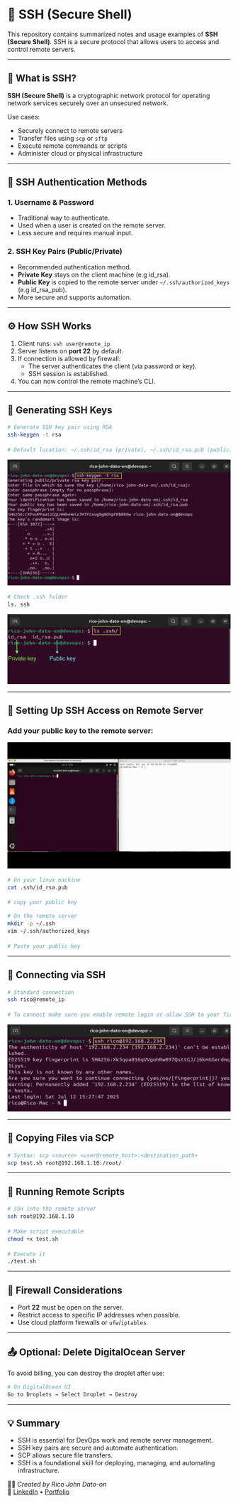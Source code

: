 # 🔐 SSH (Secure Shell)

This repository contains summarized notes and usage examples of **SSH (Secure Shell)**. SSH is a secure protocol that allows users to access and control remote servers.

---

## 📘 What is SSH?

**SSH (Secure Shell)** is a cryptographic network protocol for operating network services securely over an unsecured network.

Use cases:

- Securely connect to remote servers
- Transfer files using `scp` or `sftp`
- Execute remote commands or scripts
- Administer cloud or physical infrastructure

---

## 🔑 SSH Authentication Methods

### 1. **Username & Password**

- Traditional way to authenticate.
- Used when a user is created on the remote server.
- Less secure and requires manual input.

### 2. **SSH Key Pairs (Public/Private)**

- Recommended authentication method.
- **Private Key** stays on the client machine (e.g id_rsa).
- **Public Key** is copied to the remote server under `~/.ssh/authorized_keys` (e.g id_rsa_pub).
- More secure and supports automation.

---

## ⚙️ How SSH Works

1. Client runs: `ssh user@remote_ip`
2. Server listens on **port 22** by default.
3. If connection is allowed by firewall:
   - The server authenticates the client (via password or key).
   - SSH session is established.
4. You can now control the remote machine’s CLI.

---

## 🔐 Generating SSH Keys

```bash
# Generate SSH key pair using RSA
ssh-keygen -t rsa

# Default location: ~/.ssh/id_rsa (private), ~/.ssh/id_rsa.pub (public)
```

![SSH Image](Images/ssh.png)

```bash
# Check .ssh folder
ls. ssh
```

![SSH Image1](Images/ssh1.png)

---

## 📁 Setting Up SSH Access on Remote Server

### Add your public key to the remote server:

![Settingup](Images/settingup.gif)

```bash
# On your linux machine
cat .ssh/id_rsa.pub

# copy your public key
```

```bash
# On the remote server
mkdir -p ~/.ssh
vim ~/.ssh/authorized_keys

# Paste your public key
```

---

## 🔗 Connecting via SSH

```bash
# Standard connection
ssh rico@remote_ip

# To connect make sure you enable remote login or allow SSH to your fire wall
```

![connect](Images/connect.png)

---

## 📂 Copying Files via SCP

```bash
# Syntax: scp <source> <user@remote_host>:<destination_path>
scp test.sh root@192.168.1.10:/root/
```

---

## 🚀 Running Remote Scripts

```bash
# SSH into the remote server
ssh root@192.168.1.10

# Make script executable
chmod +x test.sh

# Execute it
./test.sh
```

---

## 🧱 Firewall Considerations

- Port **22** must be open on the server.
- Restrict access to specific IP addresses when possible.
- Use cloud platform firewalls or `ufw`/`iptables`.

---

## 📤 Optional: Delete DigitalOcean Server

To avoid billing, you can destroy the droplet after use:

```bash
# On DigitalOcean UI
Go to Droplets → Select Droplet → Destroy
```

---

## 💡 Summary

- SSH is essential for DevOps work and remote server management.
- SSH key pairs are secure and automate authentication.
- SCP allows secure file transfers.
- SSH is a foundational skill for deploying, managing, and automating infrastructure.

🧑‍💻 _Created by Rico John Dato-on_  
🔗 [LinkedIn](https://www.linkedin.com/in/rico-john-dato-on) • [Portfolio](https://ricodatoon.netlify.app)
